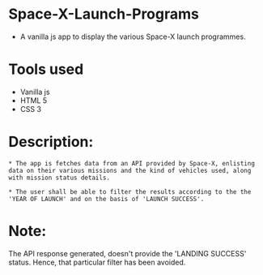# Space-X-Launch-Programs

   * A vanilla js app to display the various Space-X launch programmes. 

Tools used
==========

   * Vanilla js
   * HTML 5 
   * CSS 3

Description: 
============
  
    * The app is fetches data from an API provided by Space-X, enlisting data on their various missions and the kind of vehicles used, along with mission status details.
    
    * The user shall be able to filter the results according to the the 'YEAR OF LAUNCH' and on the basis of 'LAUNCH SUCCESS'.


Note:
=====
  
   The API response generated, doesn't provide the 'LANDING SUCCESS' status. Hence, that particular filter has been avoided.
